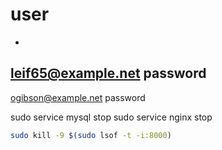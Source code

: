 # user
-
leif65@example.net
password
-
ogibson@example.net
password

sudo service mysql stop
sudo service nginx stop

```bash
sudo kill -9 $(sudo lsof -t -i:8000)
```